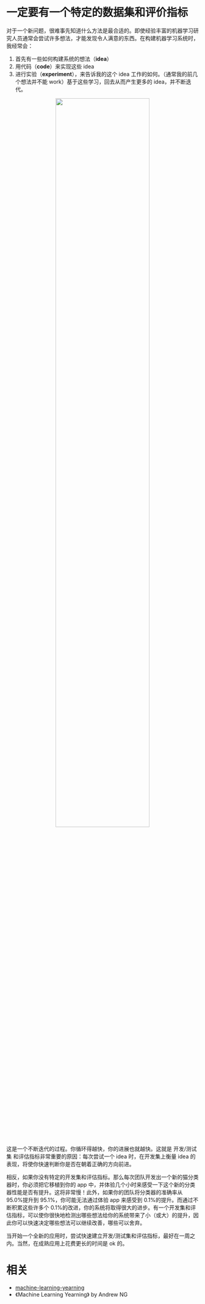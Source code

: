 

# 一定要有一个特定的数据集和评价指标

对于一个新问题，很难事先知道什么方法是最合适的。即使经验丰富的机器学习研究人员通常会尝试许多想法，才能发现令人满意的东西。在构建机器学习系统时，我经常会：

1. 首先有一些如何构建系统的想法（**idea**）
2. 用代码（**code**）来实现这些 idea
3. 进行实验（**experiment**），来告诉我的这个 idea 工作的如何。（通常我的前几个想法并不能 work）基于这些学习，回去从而产生更多的 idea，并不断迭代。

<p align="center">
    <img width="70%" height="70%" src="http://images.iterate.site/blog/image/180812/GBDIdGBm8d.png?imageslim">
</p>


这是一个不断迭代的过程。你循环得越快，你的进展也就越快。这就是 开发/测试集 和评估指标非常重要的原因：每次尝试一个 idea 时，在开发集上衡量 idea 的表现，将使你快速判断你是否在朝着正确的方向前进。

相反，如果你没有特定的开发集和评估指标。那么每次团队开发出一个新的猫分类器时，你必须把它移植到你的 app 中，并体验几个小时来感受一下这个新的分类器性能是否有提升。这将非常慢！此外，如果你的团队将分类器的准确率从 95.0%提升到 95.1%，你可能无法通过体验 app 来感受到 0.1%的提升。而通过不断积累这些许多个 0.1%的改进，你的系统将取得很大的进步。有一个开发集和评估指标，可以使你很快地检测出哪些想法给你的系统带来了小（或大）的提升，因此你可以快速决定哪些想法可以继续改善，哪些可以舍弃。


当开始一个全新的应用时，尝试快速建立开发/测试集和评估指标，最好在一周之内。当然，在成熟应用上花费更长的时间是 ok 的。







# 相关

- [machine-learning-yearning](https://github.com/xiaqunfeng/machine-learning-yearning/)
- 《Machine Learning Yearning》 by Andrew NG
